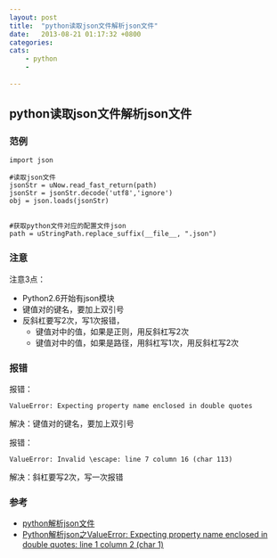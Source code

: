 ```yaml
---
layout: post
title:  "python读取json文件解析json文件"
date:   2013-08-21 01:17:32 +0800
categories: 
cats: 
    - python
    - 
 
---
```


## python读取json文件解析json文件 ##

### 范例 ###

	import json

	#读取json文件
    jsonStr = uNow.read_fast_return(path)
    jsonStr = jsonStr.decode('utf8','ignore')
    obj = json.loads(jsonStr) 


	#获取python文件对应的配置文件json 
    path = uStringPath.replace_suffix(__file__, ".json")

### 注意 ###
注意3点：

* Python2.6开始有json模块
* 键值对的键名，要加上双引号
* 反斜杠要写2次，写1次报错，
	* 键值对中的值，如果是正则，用反斜杠写2次
	* 键值对中的值，如果是路径，用斜杠写1次，用反斜杠写2次



### 报错 ###

报错： 

	ValueError: Expecting property name enclosed in double quotes

解决：键值对的键名，要加上双引号

报错： 

	ValueError: Invalid \escape: line 7 column 16 (char 113)

解决：斜杠要写2次，写一次报错


### 参考  ###

* [python解析json文件](http://blog.csdn.net/dyx404514/article/details/50186413)
* [Python解析json之ValueError: Expecting property name enclosed in double quotes: line 1 column 2 (char 1)](http://blog.csdn.net/blueheart20/article/details/69704518)
